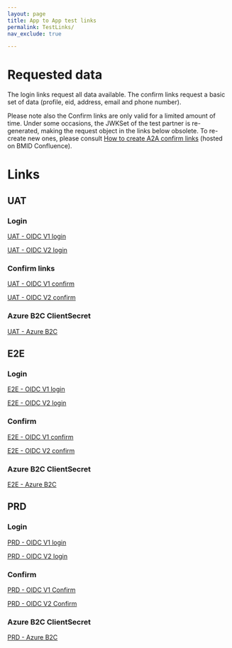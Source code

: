 ```yaml
---
layout: page
title: App to App test links
permalink: TestLinks/
nav_exclude: true

---
```


# Requested data

The login links request all data available.
The confirm links request a basic set of data (profile, eid, address, email and phone number).

Please note also the Confirm links are only valid for a limited amount of time. Under some occasions, the JWKSet of the test partner is re-generated, making the request object in the links below obsolete. To re-create new ones, please consult <a href="https://confluence.belgianmobileid.be/display/ITSME/How+to+create+A2A+Confirm+links" target="blank">How to create A2A confirm links</a> (hosted on BMID Confluence).

# Links

## UAT

### Login
<a href="https://uatmerchant.itsme.be%2Foidc%2Fauthorization%3Fredirect_uri%3Dhttps%253A%252F%252Fcore-emulators-ssl.default-clu01.mgmt.belgianmobileid.be%252Fopenidclient%252Fuat_OIDC_TEST1%252Fauthz_cb%26response_type%3Dcode%26client_id%3DOIDC_TEST1%26scope%3Dopenid%2Bservice%253AOIDC_TEST1_LOGIN%2Bprofile%2Bphone%2Bemail%2Baddress%2Beid%26state%3Danystate%26nonce%3Danonce%26prompt%3Dlogin%2Bconsent%26max_age%3D1%26claims%3D%7B%2522userinfo%2522%3A%7B%2522tag%3Asixdots.be%2C2020-03%3Aclaim_birthdate_as_string%2522%3Anull%2C%2522tag%3Asixdots.be%2C2016-06%3Aclaim_nationality%2522%3Anull%2C%2522tag%3Asixdots.be%2C2016-06%3Aclaim_eid%2522%3Anull%2C%2522tag%3Asixdots.be%2C2016-06%3Aclaim_city_of_birth%2522%3Anull%2C%2522tag%3Asixdots.be%2C2016-06%3Aclaim_country_of_birth%2522%3Anull%2C%2522tag%3Asixdots.be%2C2017-05%3Aclaim_device%2522%3Anull%2C%2522tag%3Asixdots.be%2C2017-05%3Aclaim_transaction_info%2522%3Anull%2C%2522tag%3Asixdots.be%2C2017-05%3Aclaim_photo%2522%3Anull%7D%7D" target="blank">UAT - OIDC V1 login</a>
      
<a href="https://Fidp.uat.itsme.services%2Fv2%2Fauthorization%3Fresponse_type%3Dcode%26client_id%3DOIDC_TEST1%26redirect_uri%3Dhttps%253A%252F%252Fcore-emulators-ssl.default-clu01.mgmt.belgianmobileid.be%252Fopenidclient%252Fuat_OIDC_TEST1_I18N%252Fauthz_cb_withPicture%26scope%3Dopenid%2Bservice%253AOIDC_TEST1_LOGIN_I18N%2Bprofile%2Bphone%2Bemail%2Baddress%2Beid%26state%3Danystate%26nonce%3Danonce%26prompt%3Dlogin%26max_age%3D1%26claims%3D%7B%2522userinfo%2522%3A%7B%2522http%3A%2F%2Fitsme.services%2Fv2%2Fclaim%2FBENationalNumber%2522%3Anull%2C%20%2522http%3A%2F%2Fitsme.services%2Fv2%2Fclaim%2Fclaim_citizenship%2522%3Anull%2C%2522http%3A%2F%2Fitsme.services%2Fv2%2Fclaim%2Fplace_of_birth%2522%3Anull%2C%2522http%3A%2F%2Fitsme.services%2Fv2%2Fclaim%2Fphysical_person_photo%2522%3Anull%2C%2522http%3A%2F%2Fitsme.services%2Fv2%2Fclaim%2Fbirthdate_as_string%2522%3Anull%2C%2522http%3A%2F%2Fitsme.services%2Fv2%2Fclaim%2Fclaim_device%2522%3Anull%2C%2522http%3A%2F%2Fitsme.services%2Fv2%2Fclaim%2Ftransaction_info%2522%3Anull%2C%2522http%3A%2F%2Fitsme.services%2Fv2%2Fclaim%2FvalidityFrom%2522%3Anull%2C%2522http%3A%2F%2Fitsme.services%2Fv2%2Fclaim%2FvalidityTo%2522%3Anull%2C%2522http%3A%2F%2Fitsme.services%2Fv2%2Fclaim%2FIDDocumentSN%2522%3Anull%2C%2522http%3A%2F%2Fitsme.services%2Fv2%2Fclaim%2FIDDocumentType%2522%3Anull%2C%2522http%3A%2F%2Fitsme.services%2Fv2%2Fclaim%2Fclaim_luxtrust_ssn%2522%3Anull%2C%2522http%3A%2F%2Fitsme.services%2Fv2%2Fclaim%2FBENationalNumber%2522%3Anull%2C%2522http%3A%2F%2Fitsme.services%2Fv2%2Fclaim%2Fclaim_nl_bsn%2522%3Anull%7D%7D" target="blank">UAT - OIDC V2 login</a>

### Confirm links
<a href="https://uatmerchant.itsme.be/oidc/authorization?response_type=code&client_id=OIDC_TEST1&redirect_uri=https%3A%2F%2Fcore-emulators-ssl.default-clu01.mgmt.belgianmobileid.be%2Fopenidclient%2Fuat_OIDC_TEST1%2Fauthz_cb&scope=openid+service%3AOIDC_TEST1_APPROVAL+profile+phone+email+address+eid&state=anystate&nonce=anonce&prompt=login+consent&max_age=1&claims=%7B%22userinfo%22%3A%7B%22name%22%3A%7B%22essential%22%3Atrue%7D%7D%7D&request_uri=https://belgianmobileid.github.io:443/slate/RequestObject_UAT_OIDCv1.json" target="blank">UAT - OIDC V1 confirm</a>

<a href="https://idp.uat.itsme.services/v2/authorization?response_type=code&client_id=OIDC_TEST1&redirect_uri=https%3A%2F%2Fcore-emulators-ssl.default-clu01.mgmt.belgianmobileid.be%2Fopenidclient%2Fuat_OIDC_TEST1_I18N%2Fauthz_cb_withPicture&scope=openid+service%3AOIDC_TEST1_APPROVAL_I18N+profile+phone+email+address+eid&state=anystate&nonce=anonce&prompt=login+consent&max_age=1&claims=%7B%22userinfo%22%3A%7B%22name%22%3A%7B%22essential%22%3Atrue%7D%7D%7D&request_uri=https://belgianmobileid.github.io:443/slate/RequestObject_UAT_OIDCv2.json" target="blank">UAT - OIDC V2 confirm</a>

### Azure B2C ClientSecret

<a href="https://itsmedigitalidb2cuat.b2clogin.com/itsmedigitalidb2cuat.onmicrosoft.com/oauth2/v2.0/authorize?p=B2C_1_itsme_test&client_id=97c86891-c64f-41e6-aeb5-fa73b6805959&nonce=defaultNonce&redirect_uri=https%3A%2F%2Fjwt.ms&scope=openid&response_type=id_token&prompt=login" target="blank">UAT - Azure B2C</a>

    
## E2E

### Login

<a href="https://e2emerchant.itsme.be/oidc/authorization?redirect_uri=https%3A%2F%2Fcore-emulators-ssl.default-clu01.mgmt.belgianmobileid.be%2Fopenidclient%2Fe2e_OIDC_TEST1%2Fauthz_cb&response_type=code&client_id=OIDC_TEST1&scope=openid+service%3AOIDC_TEST1_LOGIN+profile+phone+email+address+eid&state=anystate&nonce=anonce&prompt=login+consent&max_age=1%26claims%3D%7B%2522userinfo%2522%3A%7B%2522tag%3Asixdots.be%2C2020-03%3Aclaim_birthdate_as_string%2522%3Anull%2C%2522tag%3Asixdots.be%2C2016-06%3Aclaim_nationality%2522%3Anull%2C%2522tag%3Asixdots.be%2C2016-06%3Aclaim_eid%2522%3Anull%2C%2522tag%3Asixdots.be%2C2016-06%3Aclaim_city_of_birth%2522%3Anull%2C%2522tag%3Asixdots.be%2C2016-06%3Aclaim_country_of_birth%2522%3Anull%2C%2522tag%3Asixdots.be%2C2017-05%3Aclaim_device%2522%3Anull%2C%2522tag%3Asixdots.be%2C2017-05%3Aclaim_transaction_info%2522%3Anull%2C%2522tag%3Asixdots.be%2C2017-05%3Aclaim_photo%2522%3Anull%7D%7D" target="blank">E2E - OIDC V1 login</a>

<a href="https://idp.e2e.itsme.services%2Fv2%2Fauthorization%3Fresponse_type%3Dcode%26client_id%3DOIDC_TEST1%26redirect_uri%3Dhttps%253A%252F%252Fcore-emulators-ssl.default-clu01.mgmt.belgianmobileid.be%252Fopenidclient%252Fe2e_OIDC_TEST1_I18N%252Fauthz_cb_withPicture%26scope%3Dopenid%2Bservice%253AOIDC_TEST1_LOGIN_I18N%2Bprofile%2Bphone%2Bemail%2Baddress%2Beid%26state%3Danystate%26nonce%3Danonce%26prompt%3Dlogin%2Bconsent%26max_age%3D1%26claims%3D%7B%2522userinfo%2522%3A%7B%2522http%3A%2F%2Fitsme.services%2Fv2%2Fclaim%2FBENationalNumber%2522%3Anull%2C%20%2522http%3A%2F%2Fitsme.services%2Fv2%2Fclaim%2Fclaim_citizenship%2522%3Anull%2C%2522http%3A%2F%2Fitsme.services%2Fv2%2Fclaim%2Fplace_of_birth%2522%3Anull%2C%2522http%3A%2F%2Fitsme.services%2Fv2%2Fclaim%2Fphysical_person_photo%2522%3Anull%2C%2522http%3A%2F%2Fitsme.services%2Fv2%2Fclaim%2Fbirthdate_as_string%2522%3Anull%2C%2522http%3A%2F%2Fitsme.services%2Fv2%2Fclaim%2Fclaim_device%2522%3Anull%2C%2522http%3A%2F%2Fitsme.services%2Fv2%2Fclaim%2Ftransaction_info%2522%3Anull%2C%2522http%3A%2F%2Fitsme.services%2Fv2%2Fclaim%2FvalidityFrom%2522%3Anull%2C%2522http%3A%2F%2Fitsme.services%2Fv2%2Fclaim%2FvalidityTo%2522%3Anull%2C%2522http%3A%2F%2Fitsme.services%2Fv2%2Fclaim%2FIDDocumentSN%2522%3Anull%2C%2522http%3A%2F%2Fitsme.services%2Fv2%2Fclaim%2FIDDocumentType%2522%3Anull%2C%2522http%3A%2F%2Fitsme.services%2Fv2%2Fclaim%2Fclaim_luxtrust_ssn%2522%3Anull%2C%2522http%3A%2F%2Fitsme.services%2Fv2%2Fclaim%2FBENationalNumber%2522%3Anull%2C%2522http%3A%2F%2Fitsme.services%2Fv2%2Fclaim%2Fclaim_nl_bsn%2522%3Anull%7D%7D" target="blank">E2E - OIDC V2 login</a>
      
### Confirm

<a href="https://e2emerchant.itsme.be/oidc/authorization?response_type=code&client_id=OIDC_TEST1&redirect_uri=https%3A%2F%2Fcore-emulators-ssl.default-clu01.mgmt.belgianmobileid.be%2Fopenidclient%2Fe2e_OIDC_TEST1%2Fauthz_cb&scope=openid+service%3AOIDC_TEST1_APPROVAL+profile+phone+email+address+eid&state=anystate&nonce=anonce&prompt=login+consent&max_age=1&claims=%7B%22userinfo%22%3A%7B%22name%22%3A%7B%22essential%22%3Atrue%7D%7D%7D&request_uri=https://belgianmobileid.github.io:443/slate/RequestObject_E2E_OIDCv1.json" target="blank">E2E - OIDC V1 confirm</a>

<a href="https://idp.e2e.itsme.services/v2/authorization?response_type=code&client_id=OIDC_TEST1&redirect_uri=https%3A%2F%2Fcore-emulators-ssl.default-clu01.mgmt.belgianmobileid.be%2Fopenidclient%2Fe2e_OIDC_TEST1_I18N%2Fauthz_cb_withPicture&scope=openid+service%3AOIDC_TEST1_APPROVAL_I18N+profile+phone+email+address+eid&state=anystate&nonce=anonce&prompt=login+consent&max_age=1&claims=%7B%22userinfo%22%3A%7B%22name%22%3A%7B%22essential%22%3Atrue%7D%7D%7D&request_uri=https://belgianmobileid.github.io:443/slate/RequestObject_E2E_OIDCv2.json" target="blank">E2E - OIDC V2 confirm</a>

### Azure B2C ClientSecret

<a href="https://itsmedigitalidb2ce2e.b2clogin.com/itsmedigitalidb2ce2e.onmicrosoft.com/oauth2/v2.0/authorize?p=B2C_1_itsme_userflow&client_id=e3ed773e-b123-46a3-86ba-721c37a7850d&nonce=defaultNonce&redirect_uri=https%3A%2F%2Fjwt.ms&scope=openid&response_type=id_token&prompt=login" target="blank">E2E - Azure B2C</a>

## PRD

### Login

<a href="https://merchant.itsme.be/oidc/authorization?redirect_uri=https%3A%2F%2Fcore-emulators-ssl.default-clu01.mgmt.belgianmobileid.be%2Fopenidclient%2Fprod_OIDC_TEST1%2Fauthz_cb&response_type=code&client_id=OIDC_TEST1&scope=openid+service%3AOIDC_TEST1_LOGIN+profile+eid+phone+email+address&state=anystate&nonce=anonce&prompt=login&max_age=1%26claims%3D%7B%2522userinfo%2522%3A%7B%2522tag%3Asixdots.be%2C2020-03%3Aclaim_birthdate_as_string%2522%3Anull%2C%2522tag%3Asixdots.be%2C2016-06%3Aclaim_nationality%2522%3Anull%2C%2522tag%3Asixdots.be%2C2016-06%3Aclaim_eid%2522%3Anull%2C%2522tag%3Asixdots.be%2C2016-06%3Aclaim_city_of_birth%2522%3Anull%2C%2522tag%3Asixdots.be%2C2016-06%3Aclaim_country_of_birth%2522%3Anull%2C%2522tag%3Asixdots.be%2C2017-05%3Aclaim_device%2522%3Anull%2C%2522tag%3Asixdots.be%2C2017-05%3Aclaim_transaction_info%2522%3Anull%2C%2522tag%3Asixdots.be%2C2017-05%3Aclaim_photo%2522%3Anull%7D%7D" target="blank">PRD - OIDC V1 login</a>
      
<a href="https://idp.prd.itsme.services%2Fv2%2Fauthorization%3Fresponse_type%3Dcode%26client_id%3DOIDC_TEST1%26redirect_uri%3Dhttps%253A%252F%252Fcore-emulators-ssl.default-clu01.mgmt.belgianmobileid.be%252Fopenidclient%252Fprod_OIDC_TEST1_I18N%252Fauthz_cb_withPicture%26scope%3Dopenid%2Bservice%253AOIDC_TEST1_LOGIN_I18N%2Bprofile%2Beid%2Bphone%2Bemail%2Baddress%26state%3Danystate%26nonce%3Danonce%26prompt%3Dlogin%26max_age%3D1%26claims%3D%7B%2522userinfo%2522%3A%7B%2522http%3A%2F%2Fitsme.services%2Fv2%2Fclaim%2FBENationalNumber%2522%3Anull%2C%20%2522http%3A%2F%2Fitsme.services%2Fv2%2Fclaim%2Fclaim_citizenship%2522%3Anull%2C%2522http%3A%2F%2Fitsme.services%2Fv2%2Fclaim%2Fplace_of_birth%2522%3Anull%2C%2522http%3A%2F%2Fitsme.services%2Fv2%2Fclaim%2Fphysical_person_photo%2522%3Anull%2C%2522http%3A%2F%2Fitsme.services%2Fv2%2Fclaim%2Fbirthdate_as_string%2522%3Anull%2C%2522http%3A%2F%2Fitsme.services%2Fv2%2Fclaim%2Fclaim_device%2522%3Anull%2C%2522http%3A%2F%2Fitsme.services%2Fv2%2Fclaim%2Ftransaction_info%2522%3Anull%2C%2522http%3A%2F%2Fitsme.services%2Fv2%2Fclaim%2FvalidityFrom%2522%3Anull%2C%2522http%3A%2F%2Fitsme.services%2Fv2%2Fclaim%2FvalidityTo%2522%3Anull%2C%2522http%3A%2F%2Fitsme.services%2Fv2%2Fclaim%2FIDDocumentSN%2522%3Anull%2C%2522http%3A%2F%2Fitsme.services%2Fv2%2Fclaim%2FIDDocumentType%2522%3Anull%2C%2522http%3A%2F%2Fitsme.services%2Fv2%2Fclaim%2Fclaim_luxtrust_ssn%2522%3Anull%2C%2522http%3A%2F%2Fitsme.services%2Fv2%2Fclaim%2FBENationalNumber%2522%3Anull%2C%2522http%3A%2F%2Fitsme.services%2Fv2%2Fclaim%2Fclaim_nl_bsn%2522%3Anull%7D%7D" target="blank">PRD - OIDC V2 login</a>

### Confirm

<a href="https://merchant.itsme.be/oidc/authorization?response_type=code&client_id=OIDC_TEST1&redirect_uri=https%3A%2F%2Fcore-emulators-ssl.default-clu01.mgmt.belgianmobileid.be%2Fopenidclient%2Fprod_OIDC_TEST1%2Fauthz_cb&scope=openid+service%3AOIDC_TEST1_APPROVAL+profile+phone+email+address+eid&state=anystate&nonce=anonce&prompt=login+consent&max_age=1&claims=%7B%22userinfo%22%3A%7B%22name%22%3A%7B%22essential%22%3Atrue%7D%7D%7D&request_uri=https://belgianmobileid.github.io:443/slate/RequestObject_PRD_OIDCv1.json" target="blank">PRD - OIDC V1 Confirm</a>

<a href="https://idp.prd.itsme.services/v2/authorization?response_type=code&client_id=OIDC_TEST1&redirect_uri=https%3A%2F%2Fcore-emulators-ssl.default-clu01.mgmt.belgianmobileid.be%2Fopenidclient%2Fprod_OIDC_TEST1_I18N%2Fauthz_cb_withPicture&scope=openid+service%3AOIDC_TEST1_APPROVAL_I18N+profile+phone+email+address+eid&state=anystate&nonce=anonce&prompt=login+consent&max_age=1&claims=%7B%22userinfo%22%3A%7B%22name%22%3A%7B%22essential%22%3Atrue%7D%7D%7D&request_uri=https://belgianmobileid.github.io:443/slate/RequestObject_PRD_OIDCv2.json" target="blank">PRD - OIDC V2 Confirm</a>

### Azure B2C ClientSecret

<a href="https://itsmedigitalidb2cprd.b2clogin.com/itsmedigitalidb2cprd.onmicrosoft.com/oauth2/v2.0/authorize?p=B2C_1_itsme_prd&client_id=16addb8f-1d28-476c-b2f5-f65a8ff660fe&nonce=defaultNonce&redirect_uri=https%3A%2F%2Fjwt.ms%2F&scope=openid&response_type=id_token&prompt=login" target="blank">PRD - Azure B2C</a>
